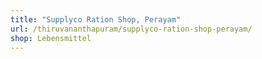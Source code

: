 ```yaml
---
title: "Supplyco Ration Shop, Perayam"
url: /thiruvananthapuram/supplyco-ration-shop-perayam/
shop: Lebensmittel
---
```


